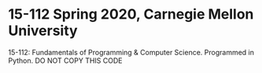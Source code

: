 # 15-112 Spring 2020, Carnegie Mellon University
15-112: Fundamentals of Programming & Computer Science. 
        Programmed in Python. 
DO NOT COPY THIS CODE
